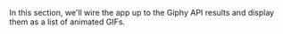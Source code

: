 In this section, we'll wire the app up to the Giphy API results and display them as a list of animated GIFs.